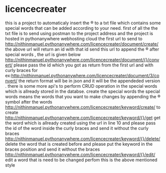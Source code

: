 # licencecreater
this is a project to automaticaly insert the ® to a txt file which contains some special words that can be added according to your need.
first of all the the txt file is to send using postman to the project address and the project is hosted in pythonanywhere webhosting cloud 
the first url to send to   http://nithinmanuel.pythonanywhere.com/licencecreater/document/create/
the above url will return an id with that id send this url to append the ® after special words , the url is given below
http://nithinmanuel.pythonanywhere.com/licencecreater/document/{}/convert/  please pass the id which you got as return from the first url and with curly braces for ex:http://nithinmanuel.pythonanywhere.com/licencecreater/document/3/convert/
the return format will be in json and it will be the appendeded version .
there is some more api's to perform CRUD operation in the special words which is allready stored in the databse.
create the special words the special words means the words that you want to make changes by appending the  ®  symbol after the words
http://nithinmanuel.pythonanywhere.com/licencecreater/keyword/create/       to create
http://nithinmanuel.pythonanywhere.com/licencecreater/keyword/{}/get   get the word which is allready created using the url in line 10
and please pass the id of the word inside the curly braces and send it without the curly braces
http://nithinmanuel.pythonanywhere.com/licencecreater/keyword/{}/delete/  delete the word that is created before and please put the keyword in the braces position and send it without the braces
http://nithinmanuel.pythonanywhere.com/licencecreater/keyword/{}/edit/ edit a word that is need to be changed perfom this is the above mentioned style

 

 
